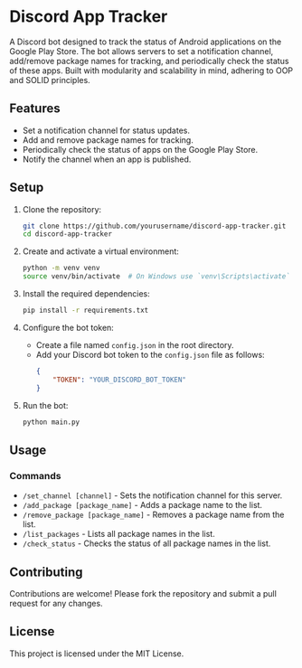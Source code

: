 # Discord App Tracker

A Discord bot designed to track the status of Android applications on the Google Play Store. The bot allows servers to set a notification channel, add/remove package names for tracking, and periodically check the status of these apps. Built with modularity and scalability in mind, adhering to OOP and SOLID principles.

## Features

- Set a notification channel for status updates.
- Add and remove package names for tracking.
- Periodically check the status of apps on the Google Play Store.
- Notify the channel when an app is published.

## Setup

1. Clone the repository:
    ```bash
    git clone https://github.com/yourusername/discord-app-tracker.git
    cd discord-app-tracker
    ```

2. Create and activate a virtual environment:
    ```bash
    python -m venv venv
    source venv/bin/activate  # On Windows use `venv\Scripts\activate`
    ```

3. Install the required dependencies:
    ```bash
    pip install -r requirements.txt
    ```

4. Configure the bot token:
    - Create a file named `config.json` in the root directory.
    - Add your Discord bot token to the `config.json` file as follows:
      ```json
      {
          "TOKEN": "YOUR_DISCORD_BOT_TOKEN"
      }
      ```

5. Run the bot:
    ```bash
    python main.py
    ```

## Usage

### Commands

- `/set_channel [channel]` - Sets the notification channel for this server.
- `/add_package [package_name]` - Adds a package name to the list.
- `/remove_package [package_name]` - Removes a package name from the list.
- `/list_packages` - Lists all package names in the list.
- `/check_status` - Checks the status of all package names in the list.

## Contributing

Contributions are welcome! Please fork the repository and submit a pull request for any changes.

## License

This project is licensed under the MIT License.
